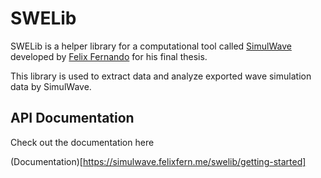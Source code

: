 # SWELib

SWELib is a helper library for a computational tool called [SimulWave](https://github.com/FelixFern/SimulWave) developed by [Felix Fernando](https://github.com/felixfern/) for his final thesis.

This library is used to extract data and analyze exported wave simulation data by SimulWave.

## API Documentation
Check out the documentation here

(Documentation)[https://simulwave.felixfern.me/swelib/getting-started]
